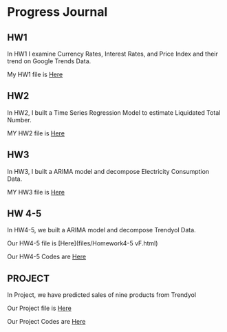 # Progress Journal

## HW1

In HW1 I examine Currency Rates, Interest Rates, and Price Index and their trend on Google Trends Data. 

My HW1 file is [Here](files/HW1final.html)

## HW2

In HW2, I built a Time Series Regression Model to estimate Liquidated Total Number.

MY HW2 file is [Here](files/HW2.html)

## HW3

In HW3, I built a ARIMA model and decompose Electricity Consumption Data.

MY HW3 file is [Here](files/HW3.html)

## HW 4-5

In HW4-5, we built a ARIMA model and decompose Trendyol Data.

Our HW4-5 file is [Here](files/Homework4-5 vF.html)

Our HW4-5 Codes are [Here](files/CodesHW4-5.zip)

## PROJECT

In Project, we have predicted sales of nine products from Trendyol

Our Project file is [Here](files/Project-Report.html)

Our Project Codes are [Here](files/Codes.zip)


